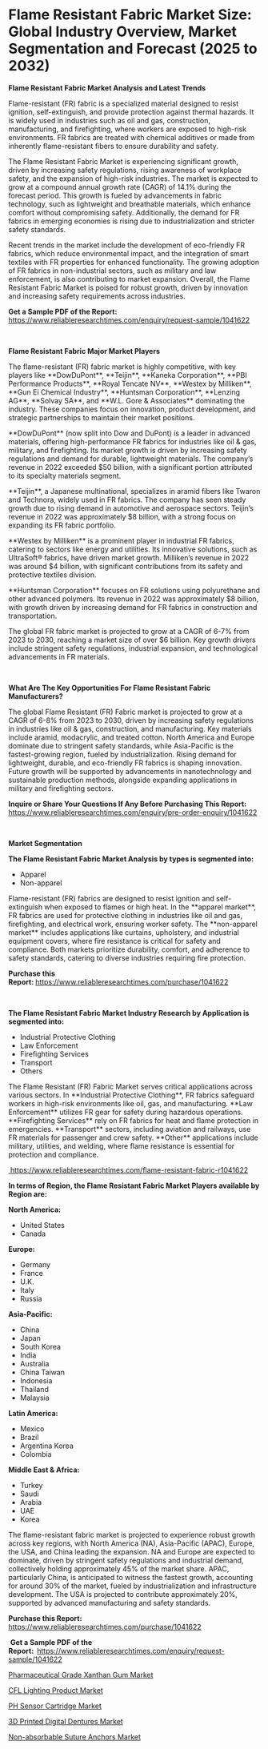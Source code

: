 <p><h1>Flame Resistant Fabric Market Size: Global Industry Overview, Market Segmentation and Forecast (2025 to 2032)</h1></p><p><strong>Flame Resistant Fabric Market Analysis and Latest Trends</strong></p>
<p><p>Flame-resistant (FR) fabric is a specialized material designed to resist ignition, self-extinguish, and provide protection against thermal hazards. It is widely used in industries such as oil and gas, construction, manufacturing, and firefighting, where workers are exposed to high-risk environments. FR fabrics are treated with chemical additives or made from inherently flame-resistant fibers to ensure durability and safety.</p><p>The Flame Resistant Fabric Market is experiencing significant growth, driven by increasing safety regulations, rising awareness of workplace safety, and the expansion of high-risk industries. The market is expected to grow at a compound annual growth rate (CAGR) of 14.1% during the forecast period. This growth is fueled by advancements in fabric technology, such as lightweight and breathable materials, which enhance comfort without compromising safety. Additionally, the demand for FR fabrics in emerging economies is rising due to industrialization and stricter safety standards.</p><p>Recent trends in the market include the development of eco-friendly FR fabrics, which reduce environmental impact, and the integration of smart textiles with FR properties for enhanced functionality. The growing adoption of FR fabrics in non-industrial sectors, such as military and law enforcement, is also contributing to market expansion. Overall, the Flame Resistant Fabric Market is poised for robust growth, driven by innovation and increasing safety requirements across industries.</p></p>
<p><strong>Get a Sample PDF of the Report:&nbsp;</strong> <a href="https://www.reliableresearchtimes.com/enquiry/request-sample/1041622?utm_campaign=2176&utm_medium=2&utm_source=Github&utm_content=ia&utm_term=25012025&utm_id=flame-resistant-fabric">https://www.reliableresearchtimes.com/enquiry/request-sample/1041622</a></p>
<p>&nbsp;</p>
<p><strong>Flame Resistant Fabric Major Market Players</strong></p>
<p><p>The flame-resistant (FR) fabric market is highly competitive, with key players like **DowDuPont**, **Teijin**, **Kaneka Corporation**, **PBI Performance Products**, **Royal Tencate NV**, **Westex by Milliken**, **Gun Ei Chemical Industry**, **Huntsman Corporation**, **Lenzing AG**, **Solvay SA**, and **W.L. Gore & Associates** dominating the industry. These companies focus on innovation, product development, and strategic partnerships to maintain their market positions.</p><p>**DowDuPont** (now split into Dow and DuPont) is a leader in advanced materials, offering high-performance FR fabrics for industries like oil & gas, military, and firefighting. Its market growth is driven by increasing safety regulations and demand for durable, lightweight materials. The company’s revenue in 2022 exceeded $50 billion, with a significant portion attributed to its specialty materials segment.</p><p>**Teijin**, a Japanese multinational, specializes in aramid fibers like Twaron and Technora, widely used in FR fabrics. The company has seen steady growth due to rising demand in automotive and aerospace sectors. Teijin’s revenue in 2022 was approximately $8 billion, with a strong focus on expanding its FR fabric portfolio.</p><p>**Westex by Milliken** is a prominent player in industrial FR fabrics, catering to sectors like energy and utilities. Its innovative solutions, such as UltraSoft® fabrics, have driven market growth. Milliken’s revenue in 2022 was around $4 billion, with significant contributions from its safety and protective textiles division.</p><p>**Huntsman Corporation** focuses on FR solutions using polyurethane and other advanced polymers. Its revenue in 2022 was approximately $8 billion, with growth driven by increasing demand for FR fabrics in construction and transportation.</p><p>The global FR fabric market is projected to grow at a CAGR of 6-7% from 2023 to 2030, reaching a market size of over $6 billion. Key growth drivers include stringent safety regulations, industrial expansion, and technological advancements in FR materials.</p></p>
<p>&nbsp;</p>
<p><strong>What Are The Key Opportunities For Flame Resistant Fabric Manufacturers?</strong></p>
<p><p>The global Flame Resistant (FR) Fabric market is projected to grow at a CAGR of 6-8% from 2023 to 2030, driven by increasing safety regulations in industries like oil & gas, construction, and manufacturing. Key materials include aramid, modacrylic, and treated cotton. North America and Europe dominate due to stringent safety standards, while Asia-Pacific is the fastest-growing region, fueled by industrialization. Rising demand for lightweight, durable, and eco-friendly FR fabrics is shaping innovation. Future growth will be supported by advancements in nanotechnology and sustainable production methods, alongside expanding applications in military and firefighting sectors.</p></p>
<p><strong>Inquire or Share Your Questions If Any Before Purchasing This Report:</strong> <a href="https://www.reliableresearchtimes.com/enquiry/pre-order-enquiry/1041622?utm_campaign=2176&utm_medium=2&utm_source=Github&utm_content=ia&utm_term=25012025&utm_id=flame-resistant-fabric">https://www.reliableresearchtimes.com/enquiry/pre-order-enquiry/1041622</a></p>
<p>&nbsp;</p>
<p><strong>Market Segmentation</strong></p>
<p><strong>The Flame Resistant Fabric Market Analysis by types is segmented into:</strong></p>
<p><ul><li>Apparel</li><li>Non-apparel</li></ul></p>
<p><p>Flame-resistant (FR) fabrics are designed to resist ignition and self-extinguish when exposed to flames or high heat. In the **apparel market**, FR fabrics are used for protective clothing in industries like oil and gas, firefighting, and electrical work, ensuring worker safety. The **non-apparel market** includes applications like curtains, upholstery, and industrial equipment covers, where fire resistance is critical for safety and compliance. Both markets prioritize durability, comfort, and adherence to safety standards, catering to diverse industries requiring fire protection.</p></p>
<p><strong>Purchase this Report:&nbsp;</strong><a href="https://www.reliableresearchtimes.com/purchase/1041622?utm_campaign=2176&utm_medium=2&utm_source=Github&utm_content=ia&utm_term=25012025&utm_id=flame-resistant-fabric">https://www.reliableresearchtimes.com/purchase/1041622</a></p>
<p>&nbsp;</p>
<p><strong>The Flame Resistant Fabric Market Industry Research by Application is segmented into:</strong></p>
<p><ul><li>Industrial Protective Clothing</li><li>Law Enforcement</li><li>Firefighting Services</li><li>Transport</li><li>Others</li></ul></p>
<p><p>The Flame Resistant (FR) Fabric Market serves critical applications across various sectors. In **Industrial Protective Clothing**, FR fabrics safeguard workers in high-risk environments like oil, gas, and manufacturing. **Law Enforcement** utilizes FR gear for safety during hazardous operations. **Firefighting Services** rely on FR fabrics for heat and flame protection in emergencies. **Transport** sectors, including aviation and railways, use FR materials for passenger and crew safety. **Other** applications include military, utilities, and welding, where flame resistance is essential for protection and compliance.</p></p>
<p><a href="https://www.reliableresearchtimes.com/flame-resistant-fabric-r1041622?utm_campaign=2176&utm_medium=2&utm_source=Github&utm_content=ia&utm_term=25012025&utm_id=flame-resistant-fabric">&nbsp;https://www.reliableresearchtimes.com/flame-resistant-fabric-r1041622</a></p>
<p><strong>In terms of Region, the Flame Resistant Fabric Market Players available by Region are:</strong></p>
<p>
    <p> <strong> North America: </strong>
        <ul>
            <li>United States</li>
            <li>Canada</li>
        </ul>
        </p> 
    <p> <strong> Europe: </strong>
        <ul>
            <li>Germany</li>
            <li>France</li>
            <li>U.K.</li>
            <li>Italy</li>
            <li>Russia</li>
        </ul>
        </p> 
    <p> <strong> Asia-Pacific: </strong>
        <ul>
            <li>China</li>
            <li>Japan</li>
            <li>South Korea</li>
            <li>India</li>
            <li>Australia</li>
            <li>China Taiwan</li>
            <li>Indonesia</li>
            <li>Thailand</li>
            <li>Malaysia</li>
        </ul>
        </p> 
    <p> <strong> Latin America: </strong>
        <ul>
            <li>Mexico</li>
            <li>Brazil</li>
            <li>Argentina Korea</li>
            <li>Colombia</li>
        </ul>
        </p> 
    <p> <strong> Middle East & Africa: </strong>
        <ul>
            <li>Turkey</li>
            <li>Saudi</li>
            <li>Arabia</li>
            <li>UAE</li>
            <li>Korea</li>
        </ul>
    </p>
    </p>
<p><p>The flame-resistant fabric market is projected to experience robust growth across key regions, with North America (NA), Asia-Pacific (APAC), Europe, the USA, and China leading the expansion. NA and Europe are expected to dominate, driven by stringent safety regulations and industrial demand, collectively holding approximately 45% of the market share. APAC, particularly China, is anticipated to witness the fastest growth, accounting for around 30% of the market, fueled by industrialization and infrastructure development. The USA is projected to contribute approximately 20%, supported by advanced manufacturing and safety standards.</p></p>
<p><strong>Purchase this Report: </strong><a href="https://www.reliableresearchtimes.com/purchase/1041622?utm_campaign=2176&utm_medium=2&utm_source=Github&utm_content=ia&utm_term=25012025&utm_id=flame-resistant-fabric">https://www.reliableresearchtimes.com/purchase/1041622</a></p>
<p>&nbsp;<strong>Get a Sample PDF of the Report:&nbsp;&nbsp;</strong><a href="https://www.reliableresearchtimes.com/enquiry/request-sample/1041622?utm_campaign=2176&utm_medium=2&utm_source=Github&utm_content=ia&utm_term=25012025&utm_id=flame-resistant-fabric">https://www.reliableresearchtimes.com/enquiry/request-sample/1041622</a></p>
<p><strong></strong></p>
<p><p><a href="https://www.linkedin.com/pulse/pharmaceutical-grade-xanthan-gum-markets-comprehensive-analysis-tm1of?utm_campaign=2176&utm_medium=2&utm_source=Github&utm_content=ia&utm_term=25012025&utm_id=flame-resistant-fabric">Pharmaceutical Grade Xanthan Gum Market</a></p><p><a href="https://www.linkedin.com/pulse/cfl-lighting-product-market-size-types-share-forecast-t5njf?utm_campaign=2176&utm_medium=2&utm_source=Github&utm_content=ia&utm_term=25012025&utm_id=flame-resistant-fabric">CFL Lighting Product Market</a></p><p><a href="https://www.linkedin.com/pulse/ph-sensor-cartridge-industry-projections-market-revenue-xg4bc?utm_campaign=2176&utm_medium=2&utm_source=Github&utm_content=ia&utm_term=25012025&utm_id=flame-resistant-fabric">PH Sensor Cartridge Market</a></p><p><a href="https://www.linkedin.com/pulse/3d-printed-digital-dentures-market-scope-business-update-growth-sxp3f?utm_campaign=2176&utm_medium=2&utm_source=Github&utm_content=ia&utm_term=25012025&utm_id=flame-resistant-fabric">3D Printed Digital Dentures Market</a></p><p><a href="https://www.linkedin.com/pulse/non-absorbable-suture-anchors-market-demand-forecast-5w45f?utm_campaign=2176&utm_medium=2&utm_source=Github&utm_content=ia&utm_term=25012025&utm_id=flame-resistant-fabric">Non-absorbable Suture Anchors Market</a></p></p>